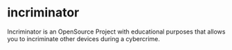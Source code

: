 # incriminator
Incriminator is an OpenSource Project with educational purposes that allows you to incriminate other devices during a cybercrime.
